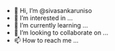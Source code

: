 - 👋 Hi, I’m @sivasankaruniso
- 👀 I’m interested in ...
- 🌱 I’m currently learning ...
- 💞️ I’m looking to collaborate on ...
- 📫 How to reach me ...

<!---
sivasankaruniso/sivasankaruniso is a ✨ special ✨ repository because its `README.md` (this file) appears on your GitHub profile.
You can click the Preview link to take a look at your changes.
--->
